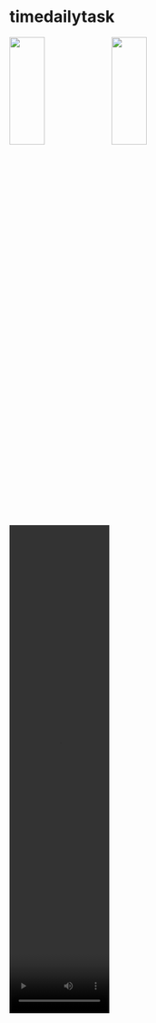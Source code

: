 # timedailytask
<img src="https://github.com/prachis70/timedailytask/assets/149580593/272d41e9-9be1-49a4-9f96-25af83e9f264" height=22% width=35%>
<img src="https://github.com/prachis70/timedailytask/assets/149580593/40d399a8-2db2-4aed-9e79-a52fe537bd39" height=22% width=35%>
<video src="https://github.com/prachis70/timedailytask/assets/149580593/8ae6095d-7c1b-4b9a-ab10-65c818ad8861" height=22% width=35%>
    
# 1)What is  Asynchronous Programming? 

Asynchronous programming is a programming paradigm that allows tasks or operations to run independently and concurrently, without waiting for each other to complete before moving on to the next task. In traditional synchronous programming, tasks are executed one after another, and the program waits for each task to finish before proceeding to the next one.

# 2) What is Future Class ?

A future (lower case "f") is an instance of the Future (capitalized "F") class. A future represents the result of an asynchronous operation, and can have two states: uncompleted or completed. info Note. Uncompleted is a Dart term referring to the state of a future before it has produced a value.


# 3) What is Duration class & Future.delayed() constructor with Example ?

Duration class:  
The Duration class represents an interval of time in seconds or nanoseconds

future.delay:   
enables you to create a future that runs its computation after a prespecified duration.


## Example:

```bash
import'Dart:io';
void main()
{
    Future.delayed(Duration
    (seconds:2),()
    { 
      print("hello flutter");
    }
    ); print("hello php");
}

```

# 4) What is the Use of the async & await keyword?
async:
You can use the async keyword before a function's body to mark it as asynchronous

await:
allows you to delay the execution of an async function until the awaited Future has finished.

# 5) What is Recursion ? With Example?
Dart Recursion is the method where a function calls itself as its subroutine. 
 ## Example:

```bash

void main()
{var count=15;
Timer.periodic(Duration(seconds: 1), (timer) {
  print(timer.tick);
  count--;
  if(count==0)
  {
    print("Thanks for End");
    timer.cancel();
  }
 }
);
}
```
# 6) What is Timer class with example ?
A countdown timer that can be configured to fire once or repeatedly.

##  Example:

```bash
void main()
{
  
  Timer(

    Duration(seconds: 1),
    () {

    print("hello javaaa");
    },
    );
}

```
# 7)What is Timer.periodic and use with Example?

allows us to schedule future actions and provides us with the control mechanisms to start, cancel, and reset these timers.
## Example
```bash
import 'dart:async';
import 'dart:io';
void main()
{
  print("Hyeeee.....");
  Timer.periodic(Duration(seconds: 1), (timer) {print("hello....");});
}
```
<img src="https://github.com/prachis70/timedailytask/assets/149580593/272d41e9-9be1-49a4-9f96-25af83e9f264" height=22% width=35%>
<img src="https://github.com/prachis70/timedailytask/assets/149580593/40d399a8-2db2-4aed-9e79-a52fe537bd39" height=22% width=35%>
<video src="https://github.com/prachis70/timedailytask/assets/149580593/8ae6095d-7c1b-4b9a-ab10-65c818ad8861" height=22% width=35%>
